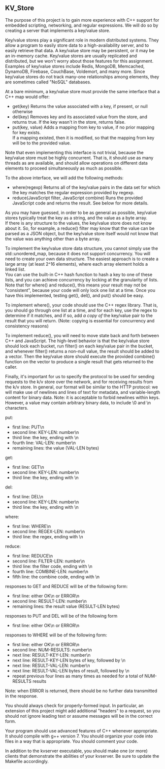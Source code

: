## KV_Store

The purpose of this project is to gain more experience with C++ support
for embedded scripting, networking, and regular expressions.  We will do so
by creating a server that implements a key/value store.

Key/value stores play a significant role in modern distributed systems.  They
allow a program to easily store data to a high-availability server, and to
easily retrieve that data.  A key/value store may be persistent, or it may be
an in-memory cache.  Key/value stores are usually replicated and distributed,
but we won't worry about those features for this assignment.  Examples of 
key/value stores include Redis, MongoDB, Memcached, DynamoDB, Firebase, 
CouchBase, Voldemort, and many more.  Since key/value stores do not track 
many-one relationships among elements, they are sometimes called "NoSQL"
databases.

 At a bare minimum, a key/value store must provide the same interface that a 
 C++ map would offer:
   - get(key) 
       Returns the value associated with a key, if present, or null otherwise
   - del(key)
       Removes key and its associated value from the store, and returns true.
       If the key wasn't in the store, returns false.
   - put(key, value) 
       Adds a mapping from key to value, if no prior mapping for key exists.  
       If a mapping existed, then it is modified, so that the mapping from key
       will be to the provided value.

Note that even implementing this interface is not trivial, because the 
key/value store must be highly concurrent.  That is, it should use as many 
threads as are available, and should allow operations on different data 
elements to proceed simultaneously as much as possible.
 
To the above interface, we will add the following methods:
   - where(regexp)
       Returns all of the key/value pairs in the data set for which the key
       matches the regular expression provided by regexp.
   - reduce(JavaScript filter, JavaScript combine)
       Runs the provided JavaScript code and returns the result.  See below 
       for more details.
 
As you may have guessed, in order to be as general as possible, key/value 
stores typically treat the key as a string, and the value as a byte array.  
If there is any structure to the values, the key/value store does not know 
about it.  So, for example, a reduce() filter may know that the value can be 
parsed as a JSON object, but the key/value store itself would not know that 
the value was anything other than a byte array.
 
To implement the key/value store data structure, you cannot simply use the 
std::unordered_map, because it does not support concurrency.  You will need 
to create your own data structure.  The easiest approach is to create a large
array (at least 2^16 elements), where each array element holds a linked list.  
You can use the built-in C++ hash function to hash a key to one of these 
lists, and you can achieve concurrency by locking at the granularity of 
lists.  Note that for where() and reduce(), this means your result may not be
"consistent", because your code will only lock one list at a time.  Once you 
have this implemented, testing get(), del(), and put() should be easy.
 
To implement where(), your code should use the C++ regex library.  That is, 
you should go through one list at a time, and for each key, use the regex to 
determine if it matches, and if so, add *a copy of* the key/value pair to the
result that you will return.  (Note: copying is essential for concurrency 
and consistency reasons)
 
To implement reduce(), you will need to move state back and forth between C++
and JavaScript.  The high-level behavior is that the key/value store should 
lock each bucket, run filter() on each key/value pair in the bucket, and 
whenever filter() returns a non-null value, the result should be added to a
vector.  Then the key/value store should execute the provided combine() 
function on the vector to produce a single result that gets returned to the 
caller.
 
Finally, it's important for us to specify the protocol to be used for sending 
requests to the k/v store over the network, and for receiving results from 
the k/v store.  In general, our format will be similar to the HTTP protocol: 
we will make use of newlines and lines of text for metadata, and 
variable-length content for binary data.  Note: it is acceptable to forbid 
newlines within keys.  However, a value may contain arbitrary binary data, to
include \0 and \n characters.
 
 put:
   - first line: PUT\n
   - second line: KEY-LEN: number\n
   - third line: the key, ending with \n
   - fourth line: VAL-LEN: number\n
   - remaining lines: the value (VAL-LEN bytes)
 
 get:
   - first line: GET\n
   - second line: KEY-LEN: number\n
   - third line: the key, ending with \n
 
 del:
   - first line: DEL\n
   - second line: KEY-LEN: number\n
   - third line: the key, ending with \n
 
 where:
   - first line: WHERE\n
   - second line: REGEX-LEN: number\n
   - third line: the regex, ending with \n
 
 reduce:
   - first line: REDUCE\n
   - second line: FILTER-LEN: number\n
   - third line: the filter code, ending with \n
   - fourth line: COMBINE-LEN: number\n
   - fifth line: the combine code, ending with \n
 
 responses to GET and REDUCE will be of the following form:
   - first line: either OK\n or ERROR\n
   - second line: RESULT-LEN: number\n
   - remaining lines: the result value (RESULT-LEN bytes)
 
 responses to PUT and DEL will be of the following form
   - first line: either OK\n or ERROR\n
 
 responses to WHERE will be of the following form:
   - first line: either OK\n or ERROR\n
   - second line: NUM-RESULTS: number\n
   - next line: RESULT-KEY-LEN: number\n
   - next line: RESULT-KEY-LEN bytes of key, followed by \n
   - next line: RESULT-VAL-LEN: number\n
   - next line: RESULT-VAL-LEN bytes of result, followed by \n
   - repeat previous four lines as many times as needed for a total of 
     NUM-RESULTS results
 
Note: when ERROR is returned, there should be no further data transmitted in 
the response.

You should always check for properly-formed input.  In particular, an 
extension of this project might add additional "headers" to a request, so you
should not ignore leading text or assume messages will be in the correct 
form.

Your program should use advanced features of C++ whenever appropriate.  It
should compile with g++ version 7.  You should organize your code into files
in a way that is appropriate.  You should comment your code.
 
In addition to the kvserver executable, you should make one (or more) clients
that demonstrate the abilities of your kvserver.  Be sure to update the 
Makefile accordingly.

